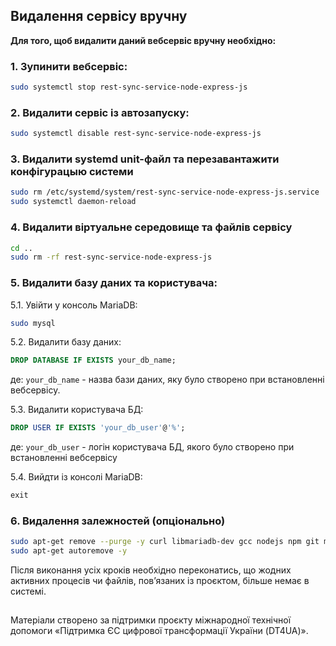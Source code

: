 ## Видалення cервісу вручну

**Для того, щоб видалити даний вебсервіс вручну необхідно:**

### 1. Зупинити вебсервіс:

```bash
sudo systemctl stop rest-sync-service-node-express-js
```

### 2. Видалити сервіс із автозапуску:

```bash
sudo systemctl disable rest-sync-service-node-express-js
```

### 3. Видалити systemd unit-файл та перезавантажити конфігурацыю системи
```bash
sudo rm /etc/systemd/system/rest-sync-service-node-express-js.service
sudo systemctl daemon-reload
```

### 4. Видалити віртуальне середовище та файлів сервісу
```bash
cd ..
sudo rm -rf rest-sync-service-node-express-js
```

### 5. Видалити базу даних та користувача:
5.1.	Увійти у консоль MariaDB:
```bash
sudo mysql
```
5.2.	Видалити базу даних:
```sql
DROP DATABASE IF EXISTS your_db_name;
```
де: `your_db_name` - назва бази даних, яку було створено при встановленні вебсервісу.

5.3.	Видалити користувача БД:
```sql
DROP USER IF EXISTS 'your_db_user'@'%';
```
де: `your_db_user` - логін користувача БД, якого було створено при встановленні вебсервісу

5.4.	Вийдти із консолі MariaDB:
```sql
exit
```

### 6. Видалення залежностей (опціонально)
```bash
sudo apt-get remove --purge -y curl libmariadb-dev gcc nodejs npm git mariadb-server
sudo apt-get autoremove -y
```

Після виконання усіх кроків необхідно переконатись, що жодних активних процесів чи файлів, пов’язаних із проєктом, більше немає в системі.

##
Матеріали створено за підтримки проєкту міжнародної технічної допомоги «Підтримка ЄС цифрової трансформації України (DT4UA)».

